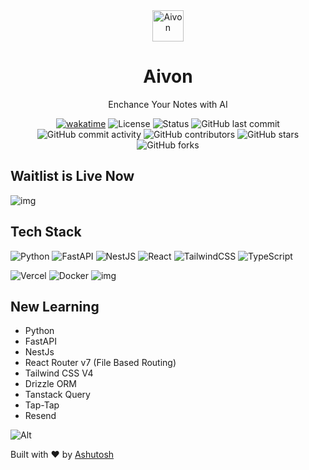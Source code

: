 <div align="center">
  
  <img src="https://res.cloudinary.com/dnvl8mqba/image/upload/v1748190680/Aivon/favicon_gokg2c.png" alt="Aivon" width="50"/>
  
  # Aivon
  
  <p>Enchance Your Notes with AI</p>
  
[![wakatime](https://wakatime.com/badge/user/c34e365f-01c3-4480-a437-d477dc0aa67b/project/0e2660d1-6b8c-4c3f-9bad-bf717f2a0eb2.svg)](https://wakatime.com/badge/user/c34e365f-01c3-4480-a437-d477dc0aa67b/project/0e2660d1-6b8c-4c3f-9bad-bf717f2a0eb2)
  ![License](https://img.shields.io/badge/license-MIT-blue)
  ![Status](https://img.shields.io/badge/status-active-brightgreen)
  ![GitHub last commit](https://img.shields.io/github/last-commit/AshutoshDM1/Aivon)
  ![GitHub commit activity](https://img.shields.io/github/commit-activity/m/AshutoshDM1/Aivon)
  ![GitHub contributors](https://img.shields.io/github/contributors/AshutoshDM1/Aivon)
  ![GitHub stars](https://img.shields.io/github/stars/AshutoshDM1/Aivon)
  ![GitHub forks](https://img.shields.io/github/forks/AshutoshDM1/Aivon)

</div>

## Waitlist is Live Now

![img](https://res.cloudinary.com/dnvl8mqba/image/upload/v1748189773/Aivon/311c124a-b8ec-418a-8f69-7dc2cfc23791.png)

## Tech Stack

  <!-- Technology Stack Badges -->

![Python](https://img.shields.io/badge/Python-3776AB?logo=python&logoColor=fff)
![FastAPI](https://img.shields.io/badge/FastAPI-009485.svg?logo=fastapi&logoColor=white)
![NestJS](https://img.shields.io/badge/Nest.js-%23E0234E.svg?logo=nestjs&logoColor=white)
![React](https://img.shields.io/badge/React-%2320232a.svg?logo=react&logoColor=%2361DAFB)
![TailwindCSS](https://img.shields.io/badge/Tailwind%20CSS-%2338B2AC.svg?logo=tailwind-css&logoColor=white)
![TypeScript](https://img.shields.io/badge/TypeScript-3178C6?logo=typescript&logoColor=fff)

  <!-- Build & Deployment -->

![Vercel](https://img.shields.io/badge/Vercel-%23000000.svg?logo=vercel&logoColor=white)
![Docker](https://img.shields.io/badge/Docker-2496ED?logo=docker&logoColor=fff)
![img](https://res.cloudinary.com/dnvl8mqba/image/upload/v1748098281/Aivon/Aivon_Tech_Stack_kv7s8m.png)

## New Learning

- Python
- FastAPI
- NestJs
- React Router v7 (File Based Routing)
- Tailwind CSS V4
- Drizzle ORM
- Tanstack Query
- Tap-Tap
- Resend

![Alt](https://repobeats.axiom.co/api/embed/131fac466e4365f0de3c835419d6ae05560ca0b4.svg "Repobeats analytics image")

Built with ❤️ by [Ashutosh](https://elitedev.tech)
